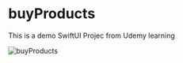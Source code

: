 # buyProducts
This is a demo SwiftUI Projec from Udemy learning

![buyProducts](https://user-images.githubusercontent.com/101168084/235113195-f996e0a0-0d66-433b-9ca6-41c398eecf3a.gif)
